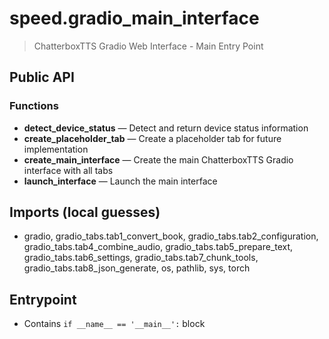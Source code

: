 # speed.gradio_main_interface

> ChatterboxTTS Gradio Web Interface - Main Entry Point

## Public API


### Functions
- **detect_device_status** — Detect and return device status information
- **create_placeholder_tab** — Create a placeholder tab for future implementation
- **create_main_interface** — Create the main ChatterboxTTS Gradio interface with all tabs
- **launch_interface** — Launch the main interface

## Imports (local guesses)
- gradio, gradio_tabs.tab1_convert_book, gradio_tabs.tab2_configuration, gradio_tabs.tab4_combine_audio, gradio_tabs.tab5_prepare_text, gradio_tabs.tab6_settings, gradio_tabs.tab7_chunk_tools, gradio_tabs.tab8_json_generate, os, pathlib, sys, torch

## Entrypoint
- Contains `if __name__ == '__main__':` block